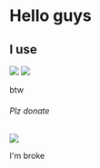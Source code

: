 # Hello guys

<p align="center">
  <h2>I use</h6>
  <img src="https://ziadoua.github.io/m3-Markdown-Badges/badges/Arch/arch1.svg">
  <img src="https://ziadoua.github.io/m3-Markdown-Badges/badges/Neovim/neovim1.svg">
  <p>btw</p>


  <h6>Plz donate</h6>
  <a href="https://paypal.me/lucasdcht">
    <img src="https://ziadoua.github.io/m3-Markdown-Badges/badges/PayPal/paypal1.svg">
  </a>

  <p>I'm broke</p>
</p>
